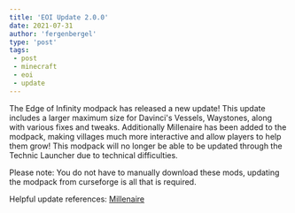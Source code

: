```yaml
---
title: 'EOI Update 2.0.0'
date: 2021-07-31
author: 'fergenbergel'
type: 'post'
tags: 
 - post
 - minecraft
 - eoi
 - update
---
```


The Edge of Infinity modpack has released a new update! This update includes a larger maximum size for Davinci's Vessels, Waystones, along with various fixes and tweaks. Additionally Millenaire has been added to the modpack, making villages much more interactive and allow players to help them grow! This modpack will no longer be able to be updated through the Technic Launcher due to technical difficulties.

Please note: You do not have to manually download these mods, updating the modpack from curseforge is all that is required.

Helpful update references:
[Millenaire][1]

[1]: <https://millenaire.org/> "Millenaire Wiki"
